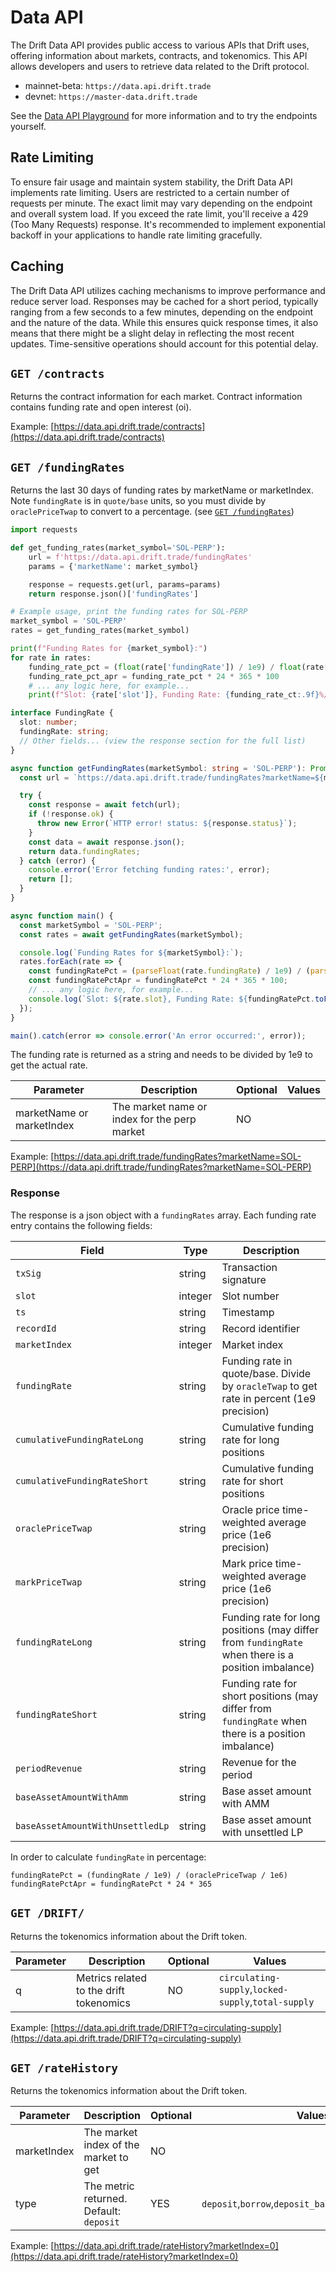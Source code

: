 # Data API 

The Drift Data API provides public access to various APIs that Drift uses, offering information about markets, contracts, and tokenomics. This API allows developers and users to retrieve data related to the Drift protocol.

- mainnet-beta: `https://data.api.drift.trade`
- devnet: `https://master-data.drift.trade`

See the [Data API Playground](https://data.api.drift.trade/playground) for more information and to try the endpoints yourself.

## Rate Limiting
To ensure fair usage and maintain system stability, the Drift Data API implements rate limiting. Users are restricted to a certain number of requests per minute. The exact limit may vary depending on the endpoint and overall system load. If you exceed the rate limit, you'll receive a 429 (Too Many Requests) response. It's recommended to implement exponential backoff in your applications to handle rate limiting gracefully.

## Caching
The Drift Data API utilizes caching mechanisms to improve performance and reduce server load. Responses may be cached for a short period, typically ranging from a few seconds to a few minutes, depending on the endpoint and the nature of the data. While this ensures quick response times, it also means that there might be a slight delay in reflecting the most recent updates. Time-sensitive operations should account for this potential delay.

## `GET /contracts`

Returns the contract information for each market. Contract information contains funding rate and open interest (oi).

Example: [https://data.api.drift.trade/contracts](https://data.api.drift.trade/contracts)

## `GET /fundingRates`

Returns the last 30 days of funding rates by marketName or marketIndex. Note `fundingRate` is in `quote/base` units, so you must divide by `oraclePriceTwap` to convert to a percentage. (see [`GET /fundingRates`](#get-fundingrates))

```python
import requests

def get_funding_rates(market_symbol='SOL-PERP'):
    url = f'https://data.api.drift.trade/fundingRates'
    params = {'marketName': market_symbol}

    response = requests.get(url, params=params)
    return response.json()['fundingRates']

# Example usage, print the funding rates for SOL-PERP
market_symbol = 'SOL-PERP'
rates = get_funding_rates(market_symbol)

print(f"Funding Rates for {market_symbol}:")
for rate in rates:
    funding_rate_pct = (float(rate['fundingRate']) / 1e9) / float(rate['oraclePriceTwap']) / 1e6
    funding_rate_pct_apr = funding_rate_pct * 24 * 365 * 100
    # ... any logic here, for example...
    print(f"Slot: {rate['slot']}, Funding Rate: {funding_rate_ct:.9f}%/hour ({funding_rate_pct_apr:.2f}% APR)")

```
```typescript
interface FundingRate {
  slot: number;
  fundingRate: string;
  // Other fields... (view the response section for the full list)
}

async function getFundingRates(marketSymbol: string = 'SOL-PERP'): Promise<FundingRate[]> {
  const url = `https://data.api.drift.trade/fundingRates?marketName=${marketSymbol}`;

  try {
    const response = await fetch(url);
    if (!response.ok) {
      throw new Error(`HTTP error! status: ${response.status}`);
    }
    const data = await response.json();
    return data.fundingRates;
  } catch (error) {
    console.error('Error fetching funding rates:', error);
    return [];
  }
}

async function main() {
  const marketSymbol = 'SOL-PERP';
  const rates = await getFundingRates(marketSymbol);

  console.log(`Funding Rates for ${marketSymbol}:`);
  rates.forEach(rate => {
    const fundingRatePct = (parseFloat(rate.fundingRate) / 1e9) / (parseFloat(rate.oraclePriceTwap) / 1e6);
    const fundingRatePctApr = fundingRatePct * 24 * 365 * 100;
    // ... any logic here, for example...
    console.log(`Slot: ${rate.slot}, Funding Rate: ${fundingRatePct.toFixed(9)}%/hour (${fundingRatePctApr.toFixed(2)}% APR)`);
  });
}

main().catch(error => console.error('An error occurred:', error));
```

<aside class="notice">
The funding rate is returned as a string and needs to be divided by 1e9 to get the actual rate.
</aside>


| Parameter        | Description                                      | Optional | Values                                              |
| ---------------- | ------------------------------------------------ | -------- | --------------------------------------------------- |
| marketName or marketIndex               | The market name or index for the perp market	         | NO       |  |

Example: [https://data.api.drift.trade/fundingRates?marketName=SOL-PERP](https://data.api.drift.trade/fundingRates?marketName=SOL-PERP)

### Response
The response is a json object with a `fundingRates` array. Each funding rate entry contains the following fields:

| Field | Type | Description |
|-------|------|-------------|
| `txSig` | string | Transaction signature |
| `slot` | integer | Slot number |
| `ts` | string | Timestamp |
| `recordId` | string | Record identifier |
| `marketIndex` | integer | Market index |
| `fundingRate` | string | Funding rate in quote/base. Divide by `oracleTwap` to get rate in percent (1e9 precision) |
| `cumulativeFundingRateLong` | string | Cumulative funding rate for long positions |
| `cumulativeFundingRateShort` | string | Cumulative funding rate for short positions |
| `oraclePriceTwap` | string | Oracle price time-weighted average price (1e6 precision) |
| `markPriceTwap` | string | Mark price time-weighted average price (1e6 precision) |
| `fundingRateLong` | string | Funding rate for long positions (may differ from `fundingRate` when there is a position imbalance) |
| `fundingRateShort` | string | Funding rate for short positions (may differ from `fundingRate` when there is a position imbalance) |
| `periodRevenue` | string | Revenue for the period |
| `baseAssetAmountWithAmm` | string | Base asset amount with AMM |
| `baseAssetAmountWithUnsettledLp` | string | Base asset amount with unsettled LP |

In order to calculate `fundingRate` in percentage:

```
fundingRatePct = (fundingRate / 1e9) / (oraclePriceTwap / 1e6)
fundingRatePctApr = fundingRatePct * 24 * 365
```


## `GET /DRIFT/`

Returns the tokenomics information about the Drift token.

| Parameter        | Description                                      | Optional | Values                                              |
| ---------------- | ------------------------------------------------ | -------- | --------------------------------------------------- |
| q                | Metrics related to the drift tokenomics          | NO       | `circulating-supply`,`locked-supply`,`total-supply` |

Example: [https://data.api.drift.trade/DRIFT?q=circulating-supply](https://data.api.drift.trade/DRIFT?q=circulating-supply)

## `GET /rateHistory`

Returns the tokenomics information about the Drift token.

| Parameter        | Description                                      | Optional | Values                                              |
| ---------------- | ------------------------------------------------ | -------- | --------------------------------------------------- |
| marketIndex      | The market index of the market to get            | NO       |                                                      |
| type             | The metric returned. Default: `deposit`          | YES      | `deposit`,`borrow`,`deposit_balance`,`borrow_balance` |

Example: [https://data.api.drift.trade/rateHistory?marketIndex=0](https://data.api.drift.trade/rateHistory?marketIndex=0)


